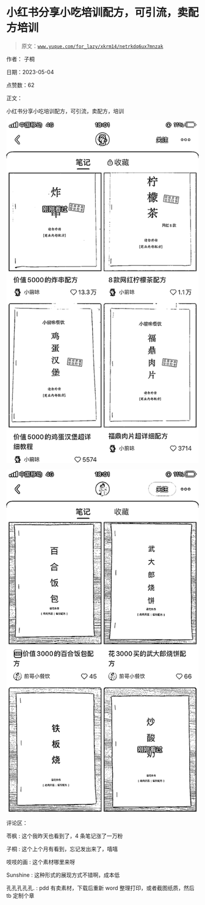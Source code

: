 # 小红书分享小吃培训配方，可引流，卖配方培训

> 原文：[`www.yuque.com/for_lazy/xkrm14/netrkdq6ux7mnzak`](https://www.yuque.com/for_lazy/xkrm14/netrkdq6ux7mnzak)

作者： 子桐

日期：2023-05-04

点赞数：62

正文：

小红书分享小吃培训配方，可引流，卖配方，培训

![](img/3dacaee1547e09068f681e6917f980c6.png)

![](img/a943387bfd55c3597e157322b24d6e48.png)

评论区：

苓枫 : 这个我昨天也看到了，4 条笔记涨了一万粉

子桐 : 这个上个月有看到，忘记发出来了，嘻嘻

吱吱的画 : 这个素材哪里来呀

Sunshine : 这种形式的展现方式不错啊，成本低

孔孔孔孔孔. : pdd 有卖素材，下载后重新 word 整理打印，或者截图纸质，然后 tb 定制个章

